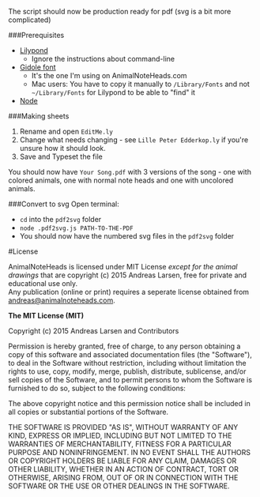 The script should now be production ready for pdf (svg is a bit more complicated) 

###Prerequisites  
* [Lilypond](http://www.lilypond.org)
    * Ignore the instructions about command-line 
* [Gidole font](http://gidole.github.io)
    * It's the one I'm using on AnimalNoteHeads.com
    * Mac users: You have to copy it manually to `/Library/Fonts` and not `~/Library/Fonts` for Lilypond to be able to "find" it
* [Node](https://nodejs.org)

###Making sheets
1. Rename and open `EditMe.ly`
1. Change what needs changing - see `Lille Peter Edderkop.ly` if you're unsure how it should look.
1. Save and Typeset the file

You should now have `Your Song.pdf` with 3 versions of the song - one with colored animals, one with normal note heads and one with uncolored animals.

###Convert to svg
Open terminal:

* `cd` into the `pdf2svg` folder
* `node .pdf2svg.js PATH-TO-THE-PDF`
* You should now have the numbered svg files in the `pdf2svg` folder


#License


AnimalNoteHeads is licensed under MIT License *except for the animal drawings* 
that are copyright (c) 2015 Andreas Larsen, free for private and educational 
use only.  
Any publication (online or print) requires a seperate license 
obtained from andreas@animalnoteheads.com.

**The MIT License (MIT)**

Copyright (c) 2015 Andreas Larsen and Contributors

Permission is hereby granted, free of charge, to any person obtaining a copy
of this software and associated documentation files (the "Software"), to deal
in the Software without restriction, including without limitation the rights
to use, copy, modify, merge, publish, distribute, sublicense, and/or sell
copies of the Software, and to permit persons to whom the Software is
furnished to do so, subject to the following conditions:

The above copyright notice and this permission notice shall be included in
all copies or substantial portions of the Software.

THE SOFTWARE IS PROVIDED "AS IS", WITHOUT WARRANTY OF ANY KIND, EXPRESS OR
IMPLIED, INCLUDING BUT NOT LIMITED TO THE WARRANTIES OF MERCHANTABILITY,
FITNESS FOR A PARTICULAR PURPOSE AND NONINFRINGEMENT. IN NO EVENT SHALL THE
AUTHORS OR COPYRIGHT HOLDERS BE LIABLE FOR ANY CLAIM, DAMAGES OR OTHER
LIABILITY, WHETHER IN AN ACTION OF CONTRACT, TORT OR OTHERWISE, ARISING FROM,
OUT OF OR IN CONNECTION WITH THE SOFTWARE OR THE USE OR OTHER DEALINGS IN
THE SOFTWARE.
